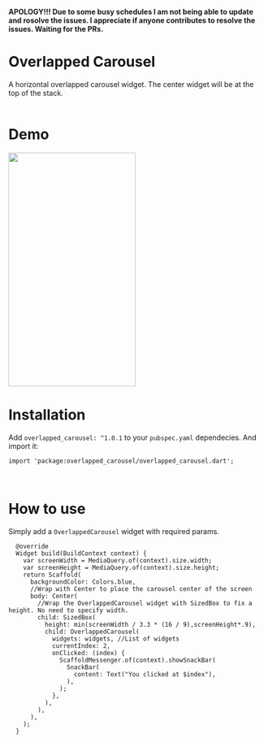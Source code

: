 <b>APOLOGY!!! Due to some busy schedules I am not being able to update and rosolve the issues.
I appreciate if anyone contributes to resolve the issues. Waiting for the PRs.</b>

# Overlapped Carousel

A horizontal overlapped carousel widget. The center widget will be at the top of the stack.
<br><br>

# Demo
<img src="https://user-images.githubusercontent.com/42492040/144290050-b45603df-42c9-48e0-b29e-5b68205ffc63.gif" width="250" height="460"/>


# Installation

Add `overlapped_carousel: ^1.0.1` to your `pubspec.yaml` dependecies. And import it:

```
import 'package:overlapped_carousel/overlapped_carousel.dart';
```
<br>

# How to use
Simply add a `OverlappedCarousel` widget with required params.

```  
  @override
  Widget build(BuildContext context) {
    var screenWidth = MediaQuery.of(context).size.width;
    var screenHeight = MediaQuery.of(context).size.height;
    return Scaffold(
      backgroundColor: Colors.blue,
      //Wrap with Center to place the carousel center of the screen
      body: Center(
        //Wrap the OverlappedCarousel widget with SizedBox to fix a height. No need to specify width.
        child: SizedBox(
          height: min(screenWidth / 3.3 * (16 / 9),screenHeight*.9),
          child: OverlappedCarousel(
            widgets: widgets, //List of widgets
            currentIndex: 2,
            onClicked: (index) {
              ScaffoldMessenger.of(context).showSnackBar(
                SnackBar(
                  content: Text("You clicked at $index"),
                ),
              );
            },
          ),
        ),
      ),
    );
  }
```
<br>

